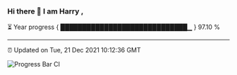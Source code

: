 ### Hi there 👋 I am Harry , 

⏳ Year progress { █████████████████████████████▁ } 97.10 %

---

⏰ Updated on Tue, 21 Dec 2021 10:12:36 GMT

![Progress Bar CI](https://github.com/duykhang68/duykhang68/workflows/Progress%20Bar%20CI/badge.svg)
